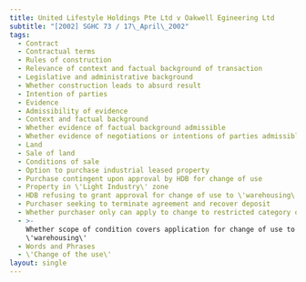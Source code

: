 ```yaml
---
title: United Lifestyle Holdings Pte Ltd v Oakwell Egineering Ltd
subtitle: "[2002] SGHC 73 / 17\_April\_2002"
tags:
  - Contract
  - Contractual terms
  - Rules of construction
  - Relevance of context and factual background of transaction
  - Legislative and administrative background
  - Whether construction leads to absurd result
  - Intention of parties
  - Evidence
  - Admissibility of evidence
  - Context and factual background
  - Whether evidence of factual background admissible
  - Whether evidence of negotiations or intentions of parties admissible
  - Land
  - Sale of land
  - Conditions of sale
  - Option to purchase industrial leased property
  - Purchase contingent upon approval by HDB for change of use
  - Property in \'Light Industry\' zone
  - HDB refusing to grant approval for change of use to \'warehousing\'
  - Purchaser seeking to terminate agreement and recover deposit
  - Whether purchaser only can apply to change to restricted category of uses
  - >-
    Whether scope of condition covers application for change of use to
    \'warehousing\'
  - Words and Phrases
  - \'Change of the use\'
layout: single
---
```


